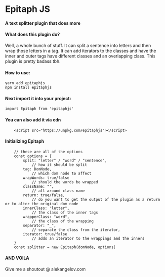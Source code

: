 # Epitaph JS

#### A text splitter plugin that does more

#### What does this plugin do?

Well, a whole bunch of stuff. It can split a sentence into letters and then wrap those letters in a tag. It can add iterators to the classes and have the inner and outer tags have different classes and an overlapping class. This plugin is pretty badass tbh.

#### How to use:

```
yarn add epitaphjs
npm install epitaphjs
```

#### Next import it into your project:

```
import Epitaph from 'epitaphjs'
```

#### You can also add it via cdn

```
	<script src="https://unpkg.com/epitaphjs"></script>
```

#### Initializing Epitaph

```
	// these are all of the options
	const options = {
		split: "letter" / "word" / "sentence",
			// how it should be split
		tag: DomNode,
			// which dom node to affect
		wrapWords: true/false
			// should the words be wrapped
		className: "",
			// all around class name
		return: true/false,
			// do you want to get the output of the plugin as a return or to alter the original dom node
		innerClass: "letter",
			// the class of the inner tags
		wrapperClass: "word",
			// the class of the wrapping
		separator: "_",
			// separate the class from the iterator,
		iterator: true/false
			// adds an iterator to the wrappings and the inners
	}
	const splitter = new Epitaph(domNode, options)
```

#### AND VOILA

Give me a shoutout @ alekangelov.com
